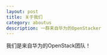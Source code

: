 ```yaml
---
layout: post
title: 关于我们
category: aboutus
description: 一群来自华为的OpenStacker
---
```


我们是来自华为的OpenStack团队！